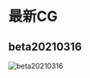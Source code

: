 # 最新CG

## beta20210316

![beta20210316](https://cdn.jsdelivr.net/gh/Rcrwrate/benghuai/.gitbook/assets/beta20210316.png)

